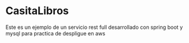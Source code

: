 # CasitaLibros
Este es un ejemplo de un servicio rest full desarrollado con spring boot y mysql para practica de despligue en aws
